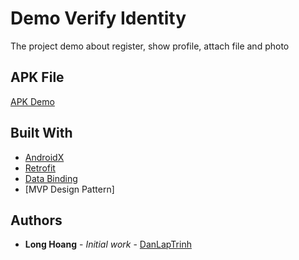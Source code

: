 # Demo Verify Identity

The project demo about register, show profile, attach file and photo

## APK File

[APK Demo](https://github.com/hvlong/ASDemo/blob/master/apk-demo.apk/)

## Built With

* [AndroidX](https://developer.android.com/jetpack/androidx/)
* [Retrofit](https://square.github.io/retrofit/)
* [Data Binding](https://developer.android.com/topic/libraries/data-binding/)
* [MVP Design Pattern]

## Authors

* **Long Hoang** - *Initial work* - [DanLapTrinh](https://danlaptrinh.wordpress.com/)

